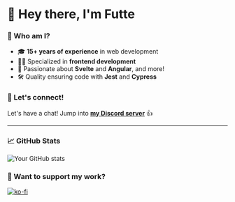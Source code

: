 # 👋 Hey there, I'm Futte

### 🌱 Who am I?

- 🎓 **15+ years of experience** in web development
- 👨‍💻 Specialized in **frontend development**
- 🌈 Passionate about **Svelte** and **Angular**, and more!
- 🛠️ Quality ensuring code with **Jest** and **Cypress**

### 🤝 Let's connect!

Let's have a chat! Jump into **[my Discord server](https://discord.gg/R7MMSsZJ8r)** 👍

---

### 📈 GitHub Stats

![Your GitHub stats](https://github-readme-stats.vercel.app/api?username=xFutte&show_icons=true&hide=stars)

### 🙌 Want to support my work?

[![ko-fi](https://ko-fi.com/img/githubbutton_sm.svg)](https://ko-fi.com/F1F2H5T2G)
